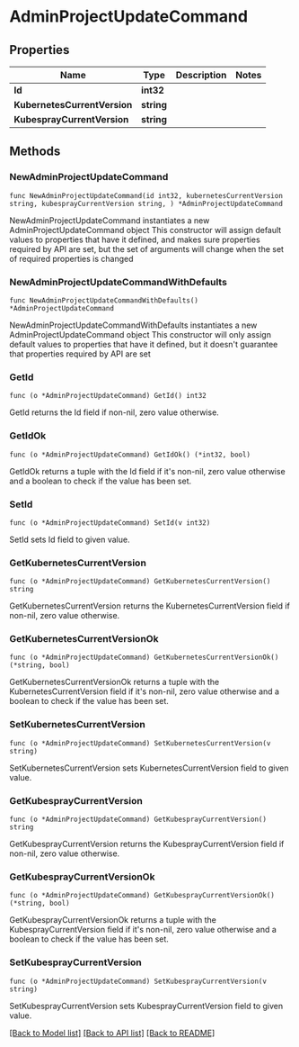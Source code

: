 # AdminProjectUpdateCommand

## Properties

Name | Type | Description | Notes
------------ | ------------- | ------------- | -------------
**Id** | **int32** |  | 
**KubernetesCurrentVersion** | **string** |  | 
**KubesprayCurrentVersion** | **string** |  | 

## Methods

### NewAdminProjectUpdateCommand

`func NewAdminProjectUpdateCommand(id int32, kubernetesCurrentVersion string, kubesprayCurrentVersion string, ) *AdminProjectUpdateCommand`

NewAdminProjectUpdateCommand instantiates a new AdminProjectUpdateCommand object
This constructor will assign default values to properties that have it defined,
and makes sure properties required by API are set, but the set of arguments
will change when the set of required properties is changed

### NewAdminProjectUpdateCommandWithDefaults

`func NewAdminProjectUpdateCommandWithDefaults() *AdminProjectUpdateCommand`

NewAdminProjectUpdateCommandWithDefaults instantiates a new AdminProjectUpdateCommand object
This constructor will only assign default values to properties that have it defined,
but it doesn't guarantee that properties required by API are set

### GetId

`func (o *AdminProjectUpdateCommand) GetId() int32`

GetId returns the Id field if non-nil, zero value otherwise.

### GetIdOk

`func (o *AdminProjectUpdateCommand) GetIdOk() (*int32, bool)`

GetIdOk returns a tuple with the Id field if it's non-nil, zero value otherwise
and a boolean to check if the value has been set.

### SetId

`func (o *AdminProjectUpdateCommand) SetId(v int32)`

SetId sets Id field to given value.


### GetKubernetesCurrentVersion

`func (o *AdminProjectUpdateCommand) GetKubernetesCurrentVersion() string`

GetKubernetesCurrentVersion returns the KubernetesCurrentVersion field if non-nil, zero value otherwise.

### GetKubernetesCurrentVersionOk

`func (o *AdminProjectUpdateCommand) GetKubernetesCurrentVersionOk() (*string, bool)`

GetKubernetesCurrentVersionOk returns a tuple with the KubernetesCurrentVersion field if it's non-nil, zero value otherwise
and a boolean to check if the value has been set.

### SetKubernetesCurrentVersion

`func (o *AdminProjectUpdateCommand) SetKubernetesCurrentVersion(v string)`

SetKubernetesCurrentVersion sets KubernetesCurrentVersion field to given value.


### GetKubesprayCurrentVersion

`func (o *AdminProjectUpdateCommand) GetKubesprayCurrentVersion() string`

GetKubesprayCurrentVersion returns the KubesprayCurrentVersion field if non-nil, zero value otherwise.

### GetKubesprayCurrentVersionOk

`func (o *AdminProjectUpdateCommand) GetKubesprayCurrentVersionOk() (*string, bool)`

GetKubesprayCurrentVersionOk returns a tuple with the KubesprayCurrentVersion field if it's non-nil, zero value otherwise
and a boolean to check if the value has been set.

### SetKubesprayCurrentVersion

`func (o *AdminProjectUpdateCommand) SetKubesprayCurrentVersion(v string)`

SetKubesprayCurrentVersion sets KubesprayCurrentVersion field to given value.



[[Back to Model list]](../README.md#documentation-for-models) [[Back to API list]](../README.md#documentation-for-api-endpoints) [[Back to README]](../README.md)


